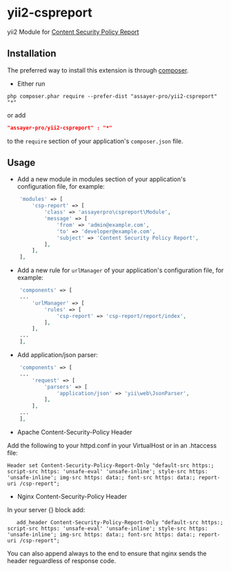 yii2-cspreport
==============

yii2 Module for [Content Security Policy Report](http://content-security-policy.com/)

Installation
------------
The preferred way to install this extension is through [composer](http://getcomposer.org/download/).

* Either run

```
php composer.phar require --prefer-dist "assayer-pro/yii2-cspreport" "*"
```

or add

```json
"assayer-pro/yii2-cspreport" : "*"
```

to the `require` section of your application's `composer.json` file.

Usage
-----

* Add a new module in modules section of your application's configuration file, for example:

```php
    'modules' => [
        'csp-report' => [
            'class' => 'assayerpro\cspreport\Module',
            'message' => [
                'from' => 'admin@example.com',
                'to' => 'developer@example.com',
                'subject' => 'Content Security Policy Report',
            ],
        ],
    ],
```

* Add a new rule for `urlManager` of your application's configuration file, for example:

```php
    'components' => [
    ...
        'urlManager' => [
            'rules' => [
                'csp-report' => 'csp-report/report/index',
            ],
        ],
    ...
    ],
```

* Add application/json parser:

```php
    'components' => [
    ...
        'request' => [
            'parsers' => [
                'application/json' => 'yii\web\JsonParser',
            ],
        ],
    ...
    ],
```

* Apache Content-Security-Policy Header

Add the following to your httpd.conf in your VirtualHost or in an .htaccess file:

```
Header set Content-Security-Policy-Report-Only "default-src https:; script-src https: 'unsafe-eval' 'unsafe-inline'; style-src https: 'unsafe-inline'; img-src https: data:; font-src https: data:; report-uri /csp-report";
```

* Nginx Content-Security-Policy Header

In your server {} block add:

```
   add_header Content-Security-Policy-Report-Only "default-src https:; script-src https: 'unsafe-eval' 'unsafe-inline'; style-src https: 'unsafe-inline'; img-src https: data:; font-src https: data:; report-uri /csp-report";
```

You can also append always to the end to ensure that nginx sends the header reguardless of response code.

